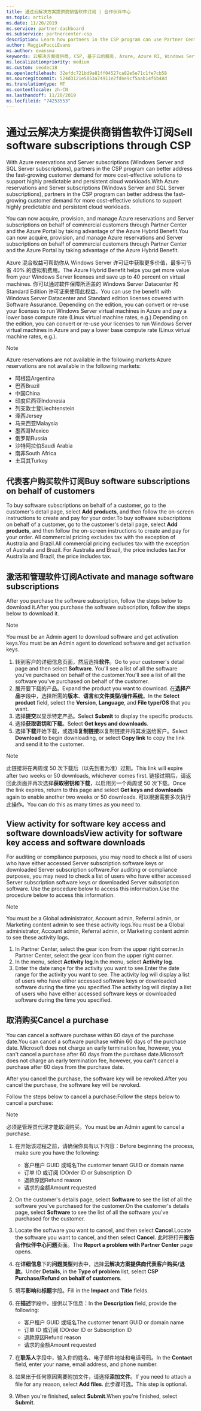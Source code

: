 ```yaml
---
title: 通过云解决方案提供商销售软件订阅 | 合作伙伴中心
ms.topic: article
ms.date: 11/20/2019
ms.service: partner-dashboard
ms.subservice: partnercenter-csp
description: Learn how partners in the CSP program can use Partner Center to buy, manage, sell, and cancel Azure reserved instances and Server subscriptions for customers.
author: MaggiePucciEvans
ms.author: evansma
keywords: 云解决方案提供商, CSP, 基于云的服务, Azure, Azure RI, Windows Server, SQL Server, 软件订阅
ms.localizationpriority: medium
ms.custom: seodec18
ms.openlocfilehash: 32efdc721bd9a81ff04527ca82e5e71c1fe7cb58
ms.sourcegitcommit: 524d3121e5053a74911e2fd4e9cf5aab14f6b48d
ms.translationtype: MT
ms.contentlocale: zh-CN
ms.lasthandoff: 11/20/2019
ms.locfileid: "74253553"
---
```

# <a name="sell-software-subscriptions-through-csp"></a><span data-ttu-id="c4cb2-104">通过云解决方案提供商销售软件订阅</span><span class="sxs-lookup"><span data-stu-id="c4cb2-104">Sell software subscriptions through CSP</span></span>

<span data-ttu-id="c4cb2-105">With Azure reservations and Server subscriptions (Windows Server and SQL Server subscriptions), partners in the CSP program can better address the fast-growing customer demand for more cost-effective solutions to support highly predictable and persistent cloud workloads.</span><span class="sxs-lookup"><span data-stu-id="c4cb2-105">With Azure reservations and Server subscriptions (Windows Server and SQL Server subscriptions), partners in the CSP program can better address the fast-growing customer demand for more cost-effective solutions to support highly predictable and persistent cloud workloads.</span></span> 

<span data-ttu-id="c4cb2-106">You can now acquire, provision, and manage Azure reservations and Server subscriptions on behalf of commercial customers through Partner Center and the Azure Portal by taking advantage of the Azure Hybrid Benefit.</span><span class="sxs-lookup"><span data-stu-id="c4cb2-106">You can now acquire, provision, and manage Azure reservations and Server subscriptions on behalf of commercial customers through Partner Center and the Azure Portal by taking advantage of the Azure Hybrid Benefit.</span></span> 

<span data-ttu-id="c4cb2-107">Azure 混合权益可帮助你从 Windows Server 许可证中获取更多价值，最多可节省 40% 的虚拟机费用。</span><span class="sxs-lookup"><span data-stu-id="c4cb2-107">The Azure Hybrid Benefit helps you get more value from your Windows Server licenses and save up to 40 percent on virtual machines.</span></span> <span data-ttu-id="c4cb2-108">你可以通过软件保障所涵盖的 Windows Server Datacenter 和 Standard Edition 许可证来使用此权益。</span><span class="sxs-lookup"><span data-stu-id="c4cb2-108">You can use the benefit with Windows Server Datacenter and Standard edition licenses covered with Software Assurance.</span></span> <span data-ttu-id="c4cb2-109">Depending on the edition, you can convert or re-use your licenses to run Windows Server virtual machines in Azure and pay a lower base compute rate (Linux virtual machine rates, e.g.).</span><span class="sxs-lookup"><span data-stu-id="c4cb2-109">Depending on the edition, you can convert or re-use your licenses to run Windows Server virtual machines in Azure and pay a lower base compute rate (Linux virtual machine rates, e.g.).</span></span>

> [!NOTE]  
> <span data-ttu-id="c4cb2-110">Azure reservations are not available in the following markets:</span><span class="sxs-lookup"><span data-stu-id="c4cb2-110">Azure reservations are not available in the following markets:</span></span>  
> * <span data-ttu-id="c4cb2-111">阿根廷</span><span class="sxs-lookup"><span data-stu-id="c4cb2-111">Argentina</span></span>
> * <span data-ttu-id="c4cb2-112">巴西</span><span class="sxs-lookup"><span data-stu-id="c4cb2-112">Brazil</span></span>
> * <span data-ttu-id="c4cb2-113">中国</span><span class="sxs-lookup"><span data-stu-id="c4cb2-113">China</span></span>
> * <span data-ttu-id="c4cb2-114">印度尼西亚</span><span class="sxs-lookup"><span data-stu-id="c4cb2-114">Indonesia</span></span>
> * <span data-ttu-id="c4cb2-115">列支敦士登</span><span class="sxs-lookup"><span data-stu-id="c4cb2-115">Liechtenstein</span></span>
> * <span data-ttu-id="c4cb2-116">泽西</span><span class="sxs-lookup"><span data-stu-id="c4cb2-116">Jersey</span></span>
> * <span data-ttu-id="c4cb2-117">马来西亚</span><span class="sxs-lookup"><span data-stu-id="c4cb2-117">Malaysia</span></span>
> * <span data-ttu-id="c4cb2-118">墨西哥</span><span class="sxs-lookup"><span data-stu-id="c4cb2-118">Mexico</span></span>
> * <span data-ttu-id="c4cb2-119">俄罗斯</span><span class="sxs-lookup"><span data-stu-id="c4cb2-119">Russia</span></span>
> * <span data-ttu-id="c4cb2-120">沙特阿拉伯</span><span class="sxs-lookup"><span data-stu-id="c4cb2-120">Saudi Arabia</span></span>
> * <span data-ttu-id="c4cb2-121">南非</span><span class="sxs-lookup"><span data-stu-id="c4cb2-121">South Africa</span></span>
> * <span data-ttu-id="c4cb2-122">土耳其</span><span class="sxs-lookup"><span data-stu-id="c4cb2-122">Turkey</span></span>

<!--March 20, 2019 - this list of countries was correct as of today. Maggie last updated the list according to FAREAST\v-pubobb in bug 20907186.
-->

## <a name="buy-software-subscriptions-on-behalf-of-customers"></a><span data-ttu-id="c4cb2-123">代表客户购买软件订阅</span><span class="sxs-lookup"><span data-stu-id="c4cb2-123">Buy software subscriptions on behalf of customers</span></span>

<span data-ttu-id="c4cb2-124">To buy software subscriptions on behalf of a customer, go to the customer's detail page, select **Add products**, and then follow the on-screen instructions to create and pay for your order.</span><span class="sxs-lookup"><span data-stu-id="c4cb2-124">To buy software subscriptions on behalf of a customer, go to the customer's detail page, select **Add products**, and then follow the on-screen instructions to create and pay for your order.</span></span> <span data-ttu-id="c4cb2-125">All commercial pricing excludes tax with the exception of Australia and Brazil.</span><span class="sxs-lookup"><span data-stu-id="c4cb2-125">All commercial pricing excludes tax with the exception of Australia and Brazil.</span></span> <span data-ttu-id="c4cb2-126">For Australia and Brazil, the price includes tax.</span><span class="sxs-lookup"><span data-stu-id="c4cb2-126">For Australia and Brazil, the price includes tax.</span></span>

## <a name="activate-and-manage-software-subscriptions"></a><span data-ttu-id="c4cb2-127">激活和管理软件订阅</span><span class="sxs-lookup"><span data-stu-id="c4cb2-127">Activate and manage software subscriptions</span></span>

<span data-ttu-id="c4cb2-128">After you purchase the software subscription, follow the steps below to download it.</span><span class="sxs-lookup"><span data-stu-id="c4cb2-128">After you purchase the software subscription, follow the steps below to download it.</span></span>

>[!NOTE]
><span data-ttu-id="c4cb2-129">You must be an Admin agent to download software and get activation keys.</span><span class="sxs-lookup"><span data-stu-id="c4cb2-129">You must be an Admin agent to download software and get activation keys.</span></span>

1. <span data-ttu-id="c4cb2-130">转到客户的详细信息页面，然后选择**软件**。</span><span class="sxs-lookup"><span data-stu-id="c4cb2-130">Go to your customer's detail page and then select **Software**.</span></span> <span data-ttu-id="c4cb2-131">You'll see a list of all the software you've purchased on behalf of the customer.</span><span class="sxs-lookup"><span data-stu-id="c4cb2-131">You'll see a list of all the software you've purchased on behalf of the customer.</span></span> 
2.  <span data-ttu-id="c4cb2-132">展开要下载的产品。</span><span class="sxs-lookup"><span data-stu-id="c4cb2-132">Expand the product you want to download.</span></span> <span data-ttu-id="c4cb2-133">在**选择产品**字段中，选择所需的**版本**、**语言**和**文件类型/操作系统**。</span><span class="sxs-lookup"><span data-stu-id="c4cb2-133">In the **Select product** field, select the **Version**, **Language**, and **File type/OS** that you want.</span></span> 
3.  <span data-ttu-id="c4cb2-134">选择**提交**以显示特定产品。</span><span class="sxs-lookup"><span data-stu-id="c4cb2-134">Select **Submit** to display the specific products.</span></span> 
4.  <span data-ttu-id="c4cb2-135">选择**获取密钥和下载**。</span><span class="sxs-lookup"><span data-stu-id="c4cb2-135">Select **Get keys and downloads**.</span></span> 
5.  <span data-ttu-id="c4cb2-136">选择**下载**开始下载，或选择**复制链接**以复制链接并将其发送给客户。</span><span class="sxs-lookup"><span data-stu-id="c4cb2-136">Select **Download** to begin downloading, or select **Copy link** to copy the link and send it to the customer.</span></span> 

>[!NOTE]
><span data-ttu-id="c4cb2-137">此链接将在两周或 50 次下载后（以先到者为准）过期。</span><span class="sxs-lookup"><span data-stu-id="c4cb2-137">This link will expire after two weeks or 50 downloads, whichever comes first.</span></span> <span data-ttu-id="c4cb2-138">链接过期后，请返回此页面并再次选择**获取密钥和下载**，以启用另一个两周或 50 次下载。</span><span class="sxs-lookup"><span data-stu-id="c4cb2-138">Once the link expires, return to this page and select **Get keys and downloads** again to enable another two weeks or 50 downloads.</span></span> <span data-ttu-id="c4cb2-139">可以根据需要多次执行此操作。</span><span class="sxs-lookup"><span data-stu-id="c4cb2-139">You can do this as many times as you need to.</span></span> 

## <a name="view-activity-for-software-key-access-and-software-downloads"></a><span data-ttu-id="c4cb2-140">View activity for software key access and software downloads</span><span class="sxs-lookup"><span data-stu-id="c4cb2-140">View activity for software key access and software downloads</span></span>
<span data-ttu-id="c4cb2-141">For auditing or compliance purposes, you may need to check a list of users who have either accessed Server subscription software keys or downloaded Server subscription software.</span><span class="sxs-lookup"><span data-stu-id="c4cb2-141">For auditing or compliance purposes, you may need to check a list of users who have either accessed Server subscription software keys or downloaded Server subscription software.</span></span> <span data-ttu-id="c4cb2-142">Use the procedure below to access this information.</span><span class="sxs-lookup"><span data-stu-id="c4cb2-142">Use the procedure below to access this information.</span></span> 

>[!NOTE]
><span data-ttu-id="c4cb2-143">You must be a Global administrator, Account admin, Referral admin, or Marketing content admin to see these activity logs.</span><span class="sxs-lookup"><span data-stu-id="c4cb2-143">You must be a Global administrator, Account admin, Referral admin, or Marketing content admin to see these activity logs.</span></span> 

1.  <span data-ttu-id="c4cb2-144">In Partner Center, select the gear icon from the upper right corner.</span><span class="sxs-lookup"><span data-stu-id="c4cb2-144">In Partner Center, select the gear icon from the upper right corner.</span></span> 
2.  <span data-ttu-id="c4cb2-145">In the menu, select **Activity log**.</span><span class="sxs-lookup"><span data-stu-id="c4cb2-145">In the menu, select **Activity log**.</span></span>
3.  <span data-ttu-id="c4cb2-146">Enter the date range for the activity you want to see.</span><span class="sxs-lookup"><span data-stu-id="c4cb2-146">Enter the date range for the activity you want to see.</span></span> <span data-ttu-id="c4cb2-147">The activity log will display a list of users who have either accessed software keys or downloaded software during the time you specified.</span><span class="sxs-lookup"><span data-stu-id="c4cb2-147">The activity log will display a list of users who have either accessed software keys or downloaded software during the time you specified.</span></span> 

## <a name="cancel-a-purchase"></a><span data-ttu-id="c4cb2-148">取消购买</span><span class="sxs-lookup"><span data-stu-id="c4cb2-148">Cancel a purchase</span></span>

<span data-ttu-id="c4cb2-149">You can cancel a software purchase within 60 days of the purchase date.</span><span class="sxs-lookup"><span data-stu-id="c4cb2-149">You can cancel a software purchase within 60 days of the purchase date.</span></span> <span data-ttu-id="c4cb2-150">Microsoft does not charge an early termination fee, however, you can't cancel a purchase after 60 days from the purchase date.</span><span class="sxs-lookup"><span data-stu-id="c4cb2-150">Microsoft does not charge an early termination fee, however, you can't cancel a purchase after 60 days from the purchase date.</span></span>

<span data-ttu-id="c4cb2-151">After you cancel the purchase, the software key will be revoked.</span><span class="sxs-lookup"><span data-stu-id="c4cb2-151">After you cancel the purchase, the software key will be revoked.</span></span> 

<span data-ttu-id="c4cb2-152">Follow the steps below to cancel a purchase:</span><span class="sxs-lookup"><span data-stu-id="c4cb2-152">Follow the steps below to cancel a purchase:</span></span>

>[!NOTE]
><span data-ttu-id="c4cb2-153">必须是管理员代理才能取消购买。</span><span class="sxs-lookup"><span data-stu-id="c4cb2-153">You must be an Admin agent to cancel a purchase.</span></span> 

1.  <span data-ttu-id="c4cb2-154">在开始该过程之前，请确保你具有以下内容：</span><span class="sxs-lookup"><span data-stu-id="c4cb2-154">Before beginning the process, make sure you have the following:</span></span>
    -   <span data-ttu-id="c4cb2-155">客户租户 GUID 或域名</span><span class="sxs-lookup"><span data-stu-id="c4cb2-155">The customer tenant GUID or domain name</span></span>
    -   <span data-ttu-id="c4cb2-156">订单 ID 或订阅 ID</span><span class="sxs-lookup"><span data-stu-id="c4cb2-156">Order ID or Subscription ID</span></span>
    -   <span data-ttu-id="c4cb2-157">退款原因</span><span class="sxs-lookup"><span data-stu-id="c4cb2-157">Refund reason</span></span>
    -   <span data-ttu-id="c4cb2-158">请求的金额</span><span class="sxs-lookup"><span data-stu-id="c4cb2-158">Amount requested</span></span>

2.  <span data-ttu-id="c4cb2-159">On the customer's details page, select **Software** to see the list of all the software you've purchased for the customer.</span><span class="sxs-lookup"><span data-stu-id="c4cb2-159">On the customer's details page, select **Software** to see the list of all the software you've purchased for the customer.</span></span> 

3.  <span data-ttu-id="c4cb2-160">Locate the software you want to cancel, and then select **Cancel**.</span><span class="sxs-lookup"><span data-stu-id="c4cb2-160">Locate the software you want to cancel, and then select **Cancel**.</span></span> <span data-ttu-id="c4cb2-161">此时将打开**报告合作伙伴中心问题**页面。</span><span class="sxs-lookup"><span data-stu-id="c4cb2-161">The **Report a problem with Partner Center** page opens.</span></span> 

4.  <span data-ttu-id="c4cb2-162">在**详细信息**下的**问题类型**列表中，选择**云解决方案提供商代表客户购买/退款**。</span><span class="sxs-lookup"><span data-stu-id="c4cb2-162">Under **Details**, in the **Type of problem** list, select **CSP Purchase/Refund on behalf of customers**.</span></span>

5.  <span data-ttu-id="c4cb2-163">填写**影响**和**标题**字段。</span><span class="sxs-lookup"><span data-stu-id="c4cb2-163">Fill in the **Impact** and **Title** fields.</span></span> 

6.  <span data-ttu-id="c4cb2-164">在**描述**字段中，提供以下信息：</span><span class="sxs-lookup"><span data-stu-id="c4cb2-164">In the **Description** field, provide the following:</span></span> 
    -   <span data-ttu-id="c4cb2-165">客户租户 GUID 或域名</span><span class="sxs-lookup"><span data-stu-id="c4cb2-165">The customer tenant GUID or domain name</span></span>
    -   <span data-ttu-id="c4cb2-166">订单 ID 或订阅 ID</span><span class="sxs-lookup"><span data-stu-id="c4cb2-166">Order ID or Subscription ID</span></span>
    -   <span data-ttu-id="c4cb2-167">退款原因</span><span class="sxs-lookup"><span data-stu-id="c4cb2-167">Refund reason</span></span>
    -   <span data-ttu-id="c4cb2-168">请求的金额</span><span class="sxs-lookup"><span data-stu-id="c4cb2-168">Amount requested</span></span>

7.  <span data-ttu-id="c4cb2-169">在**联系人**字段中，输入你的姓名、电子邮件地址和电话号码。</span><span class="sxs-lookup"><span data-stu-id="c4cb2-169">In the **Contact** field, enter your name, email address, and phone number.</span></span> 

8.  <span data-ttu-id="c4cb2-170">如果出于任何原因需要附加文件，请选择**添加文件**。</span><span class="sxs-lookup"><span data-stu-id="c4cb2-170">If you need to attach a file for any reason, select **Add files**.</span></span> <span data-ttu-id="c4cb2-171">此步骤可选。</span><span class="sxs-lookup"><span data-stu-id="c4cb2-171">This step is optional.</span></span> 

9.  <span data-ttu-id="c4cb2-172">When you're finished, select **Submit**.</span><span class="sxs-lookup"><span data-stu-id="c4cb2-172">When you're finished, select **Submit**.</span></span>
